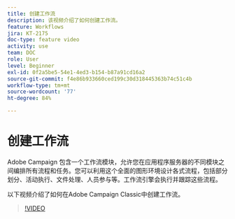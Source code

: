 ```yaml
---
title: 创建工作流
description: 该视频介绍了如何创建工作流。
feature: Workflows
jira: KT-2175
doc-type: feature video
activity: use
team: DOC
role: User
level: Beginner
exl-id: 0f2a5be5-54e1-4ed3-b154-b87a91cd16a2
source-git-commit: f4e86b933660ced199c30d318445363b74c51c4b
workflow-type: tm+mt
source-wordcount: '77'
ht-degree: 84%

---
```


# 创建工作流

Adobe Campaign 包含一个工作流模块，允许您在应用程序服务器的不同模块之间编排所有流程和任务。您可以利用这个全面的图形环境设计各式流程，包括部分划分、活动执行、文件处理、人员参与等。工作流引擎会执行并跟踪这些流程。

以下视频介绍了如何在Adobe Campaign Classic中创建工作流。

>[!VIDEO](https://video.tv.adobe.com/v/25559?quality=12&learn=on)
